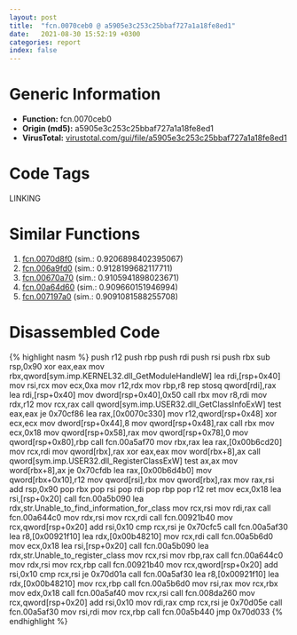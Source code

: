 ```yaml
---
layout: post
title:  "fcn.0070ceb0 @ a5905e3c253c25bbaf727a1a18fe8ed1"
date:   2021-08-30 15:52:19 +0300
categories: report
index: false
---
```


# Generic Information
- **Function:** fcn.0070ceb0
- **Origin (md5):** a5905e3c253c25bbaf727a1a18fe8ed1
- **VirusTotal:** [virustotal.com/gui/file/a5905e3c253c25bbaf727a1a18fe8ed1][virustotal_ref]

# Code Tags
<span class="tag" id="LINKING">LINKING</span>


# Similar Functions

1. [fcn.0070d8f0][similar_1_ref] (sim.: 0.9206898402395067)
2. [fcn.006a9fd0][similar_2_ref] (sim.: 0.9128199682117711)
3. [fcn.00670a70][similar_3_ref] (sim.: 0.9105941898023671)
4. [fcn.00a64d60][similar_4_ref] (sim.: 0.909660151946994)
5. [fcn.007197a0][similar_5_ref] (sim.: 0.9091081588255708)


# Disassembled Code

{% highlight nasm %}
push r12
push rbp
push rdi
push rsi
push rbx
sub rsp,0x90
xor eax,eax
mov rbx,qword[sym.imp.KERNEL32.dll_GetModuleHandleW]
lea rdi,[rsp+0x40]
mov rsi,rcx
mov ecx,0xa
mov r12,rdx
mov rbp,r8
rep stosq qword[rdi],rax
lea rdi,[rsp+0x40]
mov dword[rsp+0x40],0x50
call rbx
mov r8,rdi
mov rdx,r12
mov rcx,rax
call qword[sym.imp.USER32.dll_GetClassInfoExW]
test eax,eax
je 0x70cf86
lea rax,[0x0070c330]
mov r12,qword[rsp+0x48]
xor ecx,ecx
mov dword[rsp+0x44],8
mov qword[rsp+0x48],rax
call rbx
mov ecx,0x18
mov qword[rsp+0x58],rax
mov qword[rsp+0x78],0
mov qword[rsp+0x80],rbp
call fcn.00a5af70
mov rbx,rax
lea rax,[0x00b6cd20]
mov rcx,rdi
mov qword[rbx],rax
xor eax,eax
mov word[rbx+8],ax
call qword[sym.imp.USER32.dll_RegisterClassExW]
test ax,ax
mov word[rbx+8],ax
je 0x70cfdb
lea rax,[0x00b6d4b0]
mov qword[rbx+0x10],r12
mov qword[rsi],rbx
mov qword[rbx],rax
mov rax,rsi
add rsp,0x90
pop rbx
pop rsi
pop rdi
pop rbp
pop r12
ret 
mov ecx,0x18
lea rsi,[rsp+0x20]
call fcn.00a5b090
lea rdx,str.Unable_to_find_information_for_class
mov rcx,rsi
mov rdi,rax
call fcn.00a644c0
mov rdx,rsi
mov rcx,rdi
call fcn.00921b40
mov rcx,qword[rsp+0x20]
add rsi,0x10
cmp rcx,rsi
je 0x70cfc5
call fcn.00a5af30
lea r8,[0x00921f10]
lea rdx,[0x00b48210]
mov rcx,rdi
call fcn.00a5b6d0
mov ecx,0x18
lea rsi,[rsp+0x20]
call fcn.00a5b090
lea rdx,str.Unable_to_register_class
mov rcx,rsi
mov rbp,rax
call fcn.00a644c0
mov rdx,rsi
mov rcx,rbp
call fcn.00921b40
mov rcx,qword[rsp+0x20]
add rsi,0x10
cmp rcx,rsi
je 0x70d01a
call fcn.00a5af30
lea r8,[0x00921f10]
lea rdx,[0x00b48210]
mov rcx,rbp
call fcn.00a5b6d0
mov rsi,rax
mov rcx,rbx
mov edx,0x18
call fcn.00a5af40
mov rcx,rsi
call fcn.008da260
mov rcx,qword[rsp+0x20]
add rsi,0x10
mov rdi,rax
cmp rcx,rsi
je 0x70d05e
call fcn.00a5af30
mov rsi,rdi
mov rcx,rbp
call fcn.00a5b440
jmp 0x70d033
{% endhighlight %}


[similar_1_ref]: /report/fcn.0070d8f0@a5905e3c253c25bbaf727a1a18fe8ed1
[similar_2_ref]: /report/fcn.006a9fd0@a5905e3c253c25bbaf727a1a18fe8ed1
[similar_3_ref]: /report/fcn.00670a70@a5905e3c253c25bbaf727a1a18fe8ed1
[similar_4_ref]: /report/fcn.00a64d60@a5905e3c253c25bbaf727a1a18fe8ed1
[similar_5_ref]: /report/fcn.007197a0@a5905e3c253c25bbaf727a1a18fe8ed1
[virustotal_ref]: https://www.virustotal.com/gui/file/a5905e3c253c25bbaf727a1a18fe8ed1